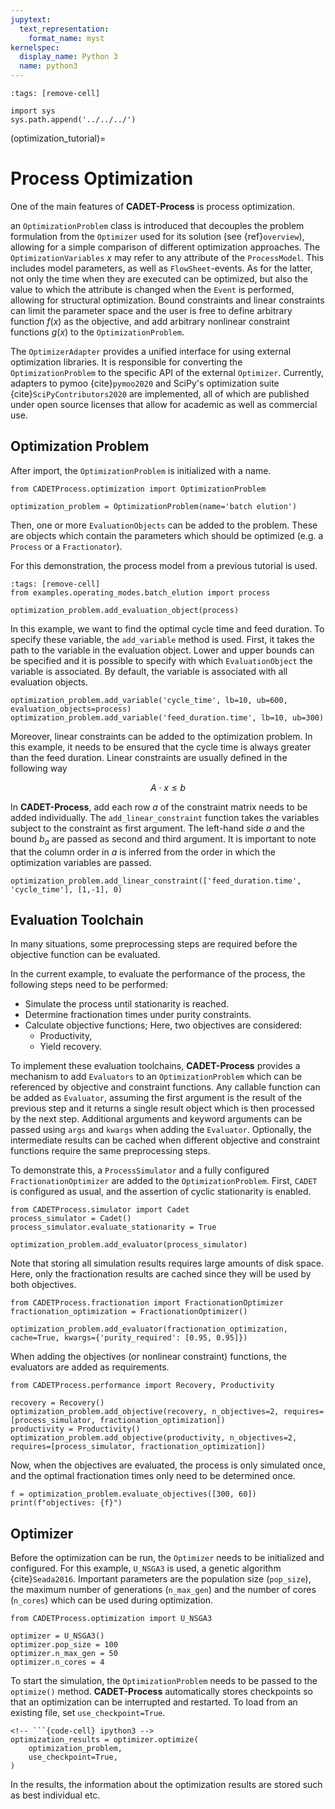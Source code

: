 ```yaml
---
jupytext:
  text_representation:
    format_name: myst
kernelspec:
  display_name: Python 3
  name: python3
---
```


```{code-cell} ipython3
:tags: [remove-cell]

import sys
sys.path.append('../../../')
```

(optimization_tutorial)=
# Process Optimization
One of the main features of **CADET-Process** is process optimization. 

an `OptimizationProblem` class is introduced that decouples the problem formulation from the `Optimizer` used for its solution (see {ref}`overview`), allowing for a simple comparison of different optimization approaches.
The `OptimizationVariables` $x$ may refer to any attribute of the `ProcessModel`.
This includes model parameters, as well as `FlowSheet`-events.
As for the latter, not only the time when they are executed can be optimized, but also the value to which the attribute is changed when the `Event` is performed, allowing for structural optimization.
Bound constraints and linear constraints can limit the parameter space and the user is free to define arbitrary function $f(x)$ as the objective, and add arbitrary nonlinear constraint functions $g(x)$ to the `OptimizationProblem`.

The `OptimizerAdapter` provides a unified interface for using external optimization libraries.
It is responsible for converting the `OptimizationProblem` to the specific API of the external `Optimizer`.
Currently, adapters to pymoo {cite}`pymoo2020` and SciPy's optimization suite {cite}`SciPyContributors2020` are implemented, all of which are published under open source licenses that allow for academic as well as commercial use.

## Optimization Problem
After import, the `OptimizationProblem` is initialized with a name.

```{code-cell} ipython3
from CADETProcess.optimization import OptimizationProblem

optimization_problem = OptimizationProblem(name='batch elution')
```

Then, one or more `EvaluationObjects` can be added to the problem.
These are objects which contain the parameters which should be optimized (e.g. a `Process` or a `Fractionator`).

For this demonstration, the process model from a previous tutorial is used.

```{code-cell} ipython3
:tags: [remove-cell]
from examples.operating_modes.batch_elution import process
```

```{code-cell} ipython3
optimization_problem.add_evaluation_object(process)
```

In this example, we want to find the optimal cycle time and feed duration.
To specify these variable, the `add_variable` method is used.
First, it takes the path to the variable in the evaluation object.
Lower and upper bounds can be specified and it is possible to specify with which `EvaluationObject` the variable is associated.
By default, the variable is associated with all evaluation objects.

```{code-cell} ipython3
optimization_problem.add_variable('cycle_time', lb=10, ub=600, evaluation_objects=process)
optimization_problem.add_variable('feed_duration.time', lb=10, ub=300)
```

Moreover, linear constraints can be added to the optimization problem.
In this example, it needs to be ensured that the cycle time is always greater than the feed duration.
Linear constraints are usually defined in the following way

$$
A \cdot x \leq b
$$

In **CADET-Process**, add each row $a$ of the constraint matrix needs to be added individually.
The `add_linear_constraint` function takes the variables subject to the constraint as first argument.
The left-hand side $a$ and the bound $b_a$ are passed as second and third argument. 
It is important to note that the column order in $a$ is inferred from the order in which the optimization variables are passed.

```{code-cell} ipython3
optimization_problem.add_linear_constraint(['feed_duration.time', 'cycle_time'], [1,-1], 0)
```

## Evaluation Toolchain
In many situations, some preprocessing steps are required before the objective function can be evaluated.

In the current example, to evaluate the performance of the process, the following steps need to be performed:
- Simulate the process until stationarity is reached.
- Determine fractionation times under purity constraints.
- Calculate objective functions; Here, two objectives are considered:
	- Productivity,
	- Yield recovery.

To implement these evaluation toolchains, **CADET-Process** provides a mechanism to add `Evaluators` to an `OptimizationProblem` which can be referenced by objective and constraint functions.
Any callable function can be added as `Evaluator`, assuming the first argument is the result of the previous step and it returns a single result object which is then processed by the next step.
Additional arguments and keyword arguments can be passed using `args` and `kwargs` when adding the `Evaluator`.
Optionally, the intermediate results can be cached when different objective and constraint functions require the same preprocessing steps.

To demonstrate this, a `ProcessSimulator` and a fully configured `FractionationOptimizer` are added to the `OptimizationProblem`.
First, `CADET` is configured as usual, and the assertion of cyclic stationarity is enabled.

```{code-cell} ipython3
from CADETProcess.simulator import Cadet
process_simulator = Cadet()
process_simulator.evaluate_stationarity = True

optimization_problem.add_evaluator(process_simulator)
```

Note that storing all simulation results requires large amounts of disk space.
Here, only the fractionation results are cached since they will be used by both objectives.

```{code-cell} ipython3
from CADETProcess.fractionation import FractionationOptimizer
fractionation_optimization = FractionationOptimizer()

optimization_problem.add_evaluator(fractionation_optimization, cache=True, kwargs={'purity_required': [0.95, 0.95]})
```

When adding the objectives (or nonlinear constraint) functions, the evaluators are added as requirements.

```{code-cell} ipython3
from CADETProcess.performance import Recovery, Productivity

recovery = Recovery()
optimization_problem.add_objective(recovery, n_objectives=2, requires=[process_simulator, fractionation_optimization])
productivity = Productivity()
optimization_problem.add_objective(productivity, n_objectives=2, requires=[process_simulator, fractionation_optimization])
```

Now, when the objectives are evaluated, the process is only simulated once, and the optimal fractionation times only need to be determined once.

```{code-cell} ipython3
f = optimization_problem.evaluate_objectives([300, 60])
print(f"objectives: {f}")
```

## Optimizer
Before the optimization can be run, the `Optimizer` needs to be initialized and configured.
For this example, `U_NSGA3` is used, a genetic algorithm {cite}`Seada2016`.
Important parameters are the population size (`pop_size`), the maximum number of generations (`n_max_gen`) and the number of cores (`n_cores`) which can be used during optimization.

```{code-cell} ipython3
from CADETProcess.optimization import U_NSGA3

optimizer = U_NSGA3()
optimizer.pop_size = 100
optimizer.n_max_gen = 50
optimizer.n_cores = 4
```

To start the simulation, the `OptimizationProblem` needs to be passed to the `optimize()` method.
**CADET-Process** automatically stores checkpoints so that an optimization can be interrupted and restarted.
To load from an existing file, set `use_checkpoint=True`.

```
<!-- ```{code-cell} ipython3 -->
optimization_results = optimizer.optimize(
    optimization_problem,
    use_checkpoint=True,
)
```

In the results, the information about the optimization results are stored such as best individual etc.

